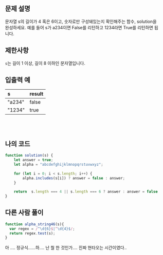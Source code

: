 ## 문제 설명

문자열 s의 길이가 4 혹은 6이고, 숫자로만 구성돼있는지 확인해주는 함수, solution을 완성하세요. 예를 들어 s가 a234이면 False를 리턴하고 1234라면 True를 리턴하면 됩니다.

## 제한사항

`s`는 길이 1 이상, 길이 8 이하인 문자열입니다.

## 입출력 예

|s|result|
|:------|:---|
|"a234"|false|
|"1234"|true|

<br/>
<br/>

## 나의 코드

```js
function solution(s) {
    let answer = true;
    let alpha = "abcdefghijklmnopqrstuvwxyz";
    
    for (let i = 0; i < s.length; i++) {
        alpha.includes(s[i]) ? answer = false : answer;     
    }
    
    return  s.length === 4 || s.length === 6 ? answer : answer = false;
}
```

## 다른 사람 풀이

```js
function alpha_string46(s){
  var regex = /^\d{6}$|^\d{4}$/;
  return regex.test(s);
}
```

아 .... 정규식......하.... 난 뭘 한 것인가.... 진짜 현타오는 시간이였다..

